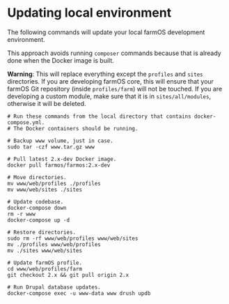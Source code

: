 # Updating local environment

The following commands will update your local farmOS development environment.

This approach avoids running `composer` commands because that is already done
when the Docker image is built.

**Warning**: This will replace everything except the `profiles` and `sites`
directories. If you are developing farmOS core, this will ensure that your
farmOS Git repository (inside `profiles/farm`) will not be touched. If you
are developing a custom module, make sure that it is in `sites/all/modules`,
otherwise it will be deleted.

```
# Run these commands from the local directory that contains docker-compose.yml.
# The Docker containers should be running.

# Backup www volume, just in case.
sudo tar -czf www.tar.gz www

# Pull latest 2.x-dev Docker image.
docker pull farmos/farmos:2.x-dev

# Move directories.
mv www/web/profiles ./profiles
mv www/web/sites ./sites

# Update codebase.
docker-compose down
rm -r www
docker-compose up -d

# Restore directories.
sudo rm -rf www/web/profiles www/web/sites
mv ./profiles www/web/profiles
mv ./sites www/web/sites

# Update farmOS profile.
cd www/web/profiles/farm
git checkout 2.x && git pull origin 2.x

# Run Drupal database updates.
docker-compose exec -u www-data www drush updb
```
